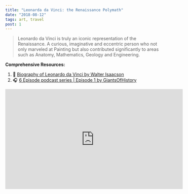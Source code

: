 ```yaml
---
title: "Leonarda da Vinci: the Renaissance Polymath"
date: "2018-08-12"
tags: art, travel
post: 1
---
```


> Leonardo da Vinci is truly an iconic representation of the Renaissance. A curious,    imaginative and eccentric person who not only marveled at Painting but also contributed significantly to areas such as Anatomy, Mathematics, Geology and Engineering.


**Comprehensive Resources:**
1. 📖 [Biography of Leonardo da Vinci by Walter Isaacson](https://www.goodreads.com/book/show/34684622-leonardo-da-vinci)
2. 🎧 [6 Episode podcast series | Episode 1 by GiantsOfHistory](https:)

<iframe width="560" height="315" src="https://www.youtube.com/embed/5uooRe07mYM" frameborder="0" allow="autoplay; encrypted-media" allowfullscreen></iframe>
